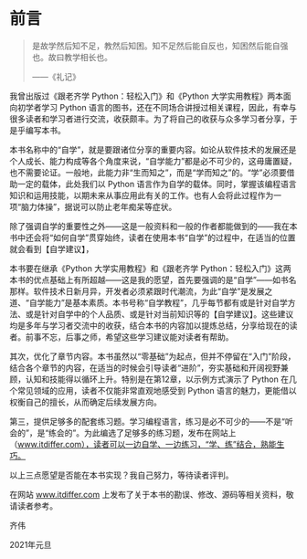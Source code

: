 # 前言

> 是故学然后知不足，教然后知困。知不足然后能自反也，知困然后能自强也。故曰教学相长也。
>
> ——《礼记》

我曾出版过《跟老齐学 Python：轻松入门》和《Python 大学实用教程》两本面向初学者学习 Python 语言的图书，还在不同场合讲授过相关课程，因此，有幸与很多读者和学习者进行交流，收获颇丰。为了将自己的收获与众多学习者分享，于是乎编写本书。

本书名称中的“自学”，就是要跟诸位分享的重要内容。如论从软件技术的发展还是个人成长、能力构成等各个角度来说，“自学能力”都是必不可少的，这毋庸置疑，也不需要论证。一般地，此能力非“生而知之”，而是“学而知之”的。“学”必须要借助一定的载体，此处我们以 Python 语言作为自学的载体。同时，掌握该编程语言知识和运用技能，以期未来从事应用此有关的工作。也有人会将此过程作为一项“脑力体操”，据说可以防止老年痴呆等症状。

除了强调自学的重要性之外——这是一般资料和一般的作者都能做到的——我在本书中还会将“如何自学”贯穿始终，读者在使用本书“自学”的过程中，在适当的位置就会看到【自学建议】，



本书要在继承《Python 大学实用教程》和《跟老齐学 Python：轻松入门》这两本书的优点基础上有所超越——这是我的愿望，首先要强调的是“自学”——如书名那样。软件技术日新月异，开发者必须紧跟时代潮流，为此“自学”是发展之道、“自学能力”是基本素质。本书号称“自学教程”，几乎每节都有或是针对自学方法、或是针对自学中的个人品质、或是针对当前知识等的【自学建议】。这些建议均是多年与学习者交流中的收获，结合本书的内容加以提炼总结，分享给现在的读者。前事不忘，后事之师，希望这些学习建议能对读者有帮助。

其次，优化了章节内容。本书虽然以“零基础”为起点，但并不停留在“入门”阶段，结合各个章节的内容，在适当的时候会引导读者“进阶”，夯实基础和开阔视野兼顾，认知和技能得以循环上升。特别是在第12章，以示例方式演示了 Python 在几个常见领域的应用，读者不仅能非常直观地感受到 Python 语言的魅力，更能借以权衡自己的擅长，从而确定后续发展方向。

第三，提供足够多的配套练习题。学习编程语言，练习是必不可少的——不是“听会的”，是“练会的”。为此编选了足够多的练习题，发布在网站上（www.itdiffer.com），读者可以一边自学、一边练习，“学、练”结合，熟能生巧。

以上三点愿望是否能在本书实现？我自己努力，等待读者评判。

在网站 www.itdiffer.com 上发布了关于本书的勘误、修改、源码等相关资料，敬请读者参考。

齐伟

2021年元旦





